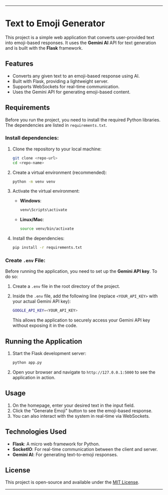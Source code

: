 
---

# Text to Emoji Generator

This project is a simple web application that converts user-provided text into emoji-based responses. It uses the **Gemini AI** API for text generation and is built with the **Flask** framework.

## Features
- Converts any given text to an emoji-based response using AI.
- Built with Flask, providing a lightweight server.
- Supports WebSockets for real-time communication.
- Uses the Gemini API for generating emoji-based content.

## Requirements

Before you run the project, you need to install the required Python libraries. The dependencies are listed in `requirements.txt`.

### Install dependencies:
1. Clone the repository to your local machine:
    ```bash
    git clone <repo-url>
    cd <repo-name>
    ```

2. Create a virtual environment (recommended):
    ```bash
    python -m venv venv
    ```

3. Activate the virtual environment:
    - **Windows**:
        ```bash
        venv\Scripts\activate
        ```
    - **Linux/Mac**:
        ```bash
        source venv/bin/activate
        ```

4. Install the dependencies:
    ```bash
    pip install -r requirements.txt
    ```

### Create `.env` File:
Before running the application, you need to set up the **Gemini API key**. To do so:

1. Create a `.env` file in the root directory of the project.
2. Inside the `.env` file, add the following line (replace `<YOUR_API_KEY>` with your actual Gemini API key):
    ```bash
    GOOGLE_API_KEY=<YOUR_API_KEY>
    ```

   This allows the application to securely access your Gemini API key without exposing it in the code.

## Running the Application

1. Start the Flask development server:
    ```bash
    python app.py
    ```

2. Open your browser and navigate to `http://127.0.0.1:5000` to see the application in action.

## Usage

1. On the homepage, enter your desired text in the input field.
2. Click the "Generate Emoji" button to see the emoji-based response.
3. You can also interact with the system in real-time via WebSockets.

## Technologies Used

- **Flask**: A micro web framework for Python.
- **SocketIO**: For real-time communication between the client and server.
- **Gemini AI**: For generating text-to-emoji responses.

## License

This project is open-source and available under the [MIT License](LICENSE).

---

    